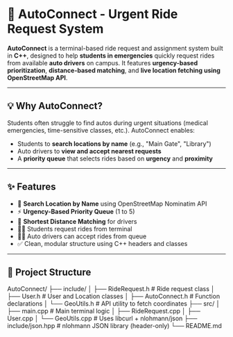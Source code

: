 # 🚕 AutoConnect - Urgent Ride Request System

**AutoConnect** is a terminal-based ride request and assignment system built in **C++**, designed to help **students in emergencies** quickly request rides from available **auto drivers** on campus. It features **urgency-based prioritization**, **distance-based matching**, and **live location fetching using OpenStreetMap API**.

---

## 💡 Why AutoConnect?

Students often struggle to find autos during urgent situations (medical emergencies, time-sensitive classes, etc.). AutoConnect enables:

- Students to **search locations by name** (e.g., "Main Gate", "Library")
- Auto drivers to **view and accept nearest requests**
- A **priority queue** that selects rides based on **urgency** and **proximity**

---

## ✨ Features

- 📍 **Search Location by Name** using OpenStreetMap Nominatim API
- ⚡ **Urgency-Based Priority Queue** (1 to 5)
- 📏 **Shortest Distance Matching** for drivers
- 🧑‍🎓 Students request rides from terminal
- 👨‍✈️ Auto drivers can accept rides from queue
- ✅ Clean, modular structure using C++ headers and classes

---

## 📁 Project Structure

AutoConnect/
├── include/
│ ├── RideRequest.h # Ride request class
│ ├── User.h # User and Location classes
│ ├── AutoConnect.h # Function declarations
│ └── GeoUtils.h # API utility to fetch coordinates
├── src/
│ ├── main.cpp # Main terminal logic
│ ├── RideRequest.cpp
│ ├── User.cpp
│ └── GeoUtils.cpp # Uses libcurl + nlohmann/json
├── include/json.hpp # nlohmann JSON library (header-only)
└── README.md


